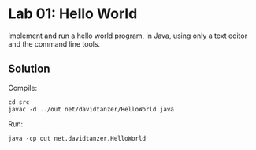 # Lab 01: Hello World

Implement and run a hello world program, in Java, using only a text editor and the command line tools.

## Solution

Compile:

    cd src
    javac -d ../out net/davidtanzer/HelloWorld.java

Run:

    java -cp out net.davidtanzer.HelloWorld

